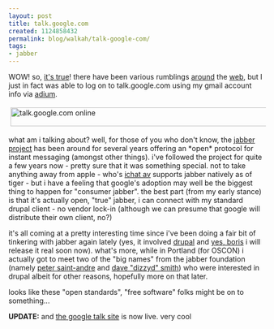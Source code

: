 ```yaml
---
layout: post
title: talk.google.com
created: 1124858432
permalink: blog/walkah/talk-google-com/
tags:
- jabber
---
```

<p>
WOW! so, <a href="http://thousandrobots.com/blog/archives/2005/08/using_googles_n.php">it's true</a>! there have been various rumblings <a href="http://gigaom.com/2005/08/22/here-comes-google-voice/">around</a> the <a href="http://slashdot.org/article.pl?sid=05/08/23/1313229&amp;tid=217" id="05/08/23/1313229&amp;tid=217">web</a>, but I just in fact was able to log on to talk.google.com using my gmail account info via <a href="http://www.adiumx.com" title="Adiumx - OSX IM client">adium</a>.
</p><p>
<img src="http://walkah.net/files/talk-google-com-online.jpg" height="37" width="552" border="0" hspace="4" vspace="4" alt="talk.google.com online" title="talk.google.com online" />
</p><p>
what am i talking about? well, for those of you who don't know, the <a href="http://www.jabber.org/">jabber project</a> has been around for several years offering an *open* protocol for instant messaging (amongst other things). i've followed the project for quite a few years now - pretty sure that it was something special. not to take anything away from apple - who's <a href="http://www.apple.com/macosx/features/ichat/">ichat av</a> supports jabber natively as of tiger - but i have a feeling that google's adoption may well be the biggest thing to happen for "consumer jabber". the best part (from my early stance) is that it's actually open, "true" jabber, i can connect with my standard drupal client - no vendor lock-in (although we can presume that google will distribute their own client, no?)
</p><p>
it's all coming at a pretty interesting time since i've been doing a fair bit of tinkering with jabber again lately (yes, it involved <a href="http://drupal.org" title="drupal content management platform">drupal</a> and <a href="http://www.bmannconsulting.com/node/1538">yes, boris</a> i will release it real soon now). what's more, while in Portland (for OSCON) i actually got to meet two of the "big names" from the jabber foundation (namely <a href="http://www.saint-andre.com/blog/">peter saint-andre</a> and <a href="http://dizzyd.com/blog/">dave "dizzyd" smith</a>) who were interested in drupal albeit for other reasons, hopefully more on that later.</p><p>
looks like these "open standards", "free software" folks might be on to something...
</p>
<p>
<strong>UPDATE:</strong> and <a href="http://www.google.com/talk/">the google talk site</a> is now live. very cool
</p>
